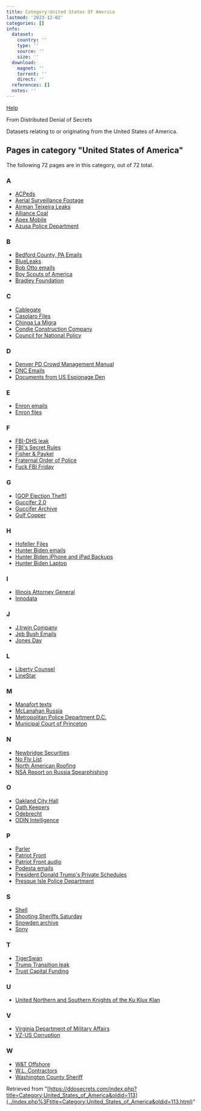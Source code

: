 ```yaml
---
title: Category:United States Of America
lastmod: '2023-12-02'
categories: []
info:
  dataset:
    country: ''
    type: ''
    source: ''
    size: ''
  download:
    magnet: ''
    torrent: ''
    direct: ''
  references: []
  notes: ''
---
```




[Help](https://www.mediawiki.org/wiki/Special:MyLanguage/Help:Categories)

From Distributed Denial of Secrets

Datasets relating to or originating from the United States of America.

## Pages in category "United States of America"

The following 72 pages are in this category, out of 72 total.

### A

- [ACPeds](ACPeds.html "ACPeds")
- [Aerial Surveillance
Footage](Aerial_Surveillance_Footage.html "Aerial Surveillance Footage")
- [Airman Teixeira
Leaks](Airman_Teixeira_Leaks.html "Airman Teixeira Leaks")
- [Alliance Coal](Alliance_Coal.html "Alliance Coal")
- [Apex Mobile](Apex_Mobile.html "Apex Mobile")
- [Azusa Police
Department](Azusa_Police_Department.html "Azusa Police Department")

### B

- [Bedford County, PA
Emails](Bedford_County,_PA_Emails.html "Bedford County, PA Emails")
- [BlueLeaks](BlueLeaks.html "BlueLeaks")
- [Bob Otto emails](Bob_Otto_emails.html "Bob Otto emails")
- [Boy Scouts of
America](Boy_Scouts_of_America.html "Boy Scouts of America")
- [Bradley Foundation](Bradley_Foundation.html "Bradley Foundation")

### C

- [Cablegate](Cablegate.html "Cablegate")
- [Casolaro Files](Casolaro_Files.html "Casolaro Files")
- [Chinga La Migra](Chinga_La_Migra.html "Chinga La Migra")
- [Condie Construction
Company](Condie_Construction_Company.html "Condie Construction Company")
- [Council for National
Policy](Council_for_National_Policy.html "Council for National Policy")

### D

- [Denver PD Crowd Management
Manual](Denver_PD_Crowd_Management_Manual.html "Denver PD Crowd Management Manual")
- [DNC Emails](DNC_Emails.html "DNC Emails")
- [Documents from US Espionage
Den](Documents_from_US_Espionage_Den.html "Documents from US Espionage Den")

### E

- [Enron emails](Enron_emails.html "Enron emails")
- [Enron files](Enron_files.html "Enron files")

### F

- [FBI-DHS leak](FBI-DHS_leak.html "FBI-DHS leak")
- [FBI's Secret Rules](FBI’s_Secret_Rules.html "FBI’s Secret Rules")
- [Fisher & Paykel](Fisher_&_Paykel.html "Fisher & Paykel")
- [Fraternal Order of
Police](Fraternal_Order_of_Police.html "Fraternal Order of Police")
- [Fuck FBI Friday](Fuck_FBI_Friday.html "Fuck FBI Friday")

### G

- [[GOP Election
Theft](GOP_Election_Theft.html "GOP Election Theft")]
- [Guccifer 2.0](Guccifer_2.0.html "Guccifer 2.0")
- [Guccifer Archive](Guccifer_Archive.html "Guccifer Archive")
- [Gulf Copper](Gulf_Copper.html "Gulf Copper")

### H

- [Hofeller Files](Hofeller_Files.html "Hofeller Files")
- [Hunter Biden
emails](Hunter_Biden_emails.html "Hunter Biden emails")
- [Hunter Biden iPhone and iPad
Backups](Hunter_Biden_iPhone_and_iPad_Backups.html "Hunter Biden iPhone and iPad Backups")
- [Hunter Biden
Laptop](Hunter_Biden_Laptop.html "Hunter Biden Laptop")

### I

- [Illinois Attorney
General](Illinois_Attorney_General.html "Illinois Attorney General")
- [Innodata](Innodata.html "Innodata")

### J

- [J.Irwin Company](J.Irwin_Company.html "J.Irwin Company")
- [Jeb Bush Emails](Jeb_Bush_Emails.html "Jeb Bush Emails")
- [Jones Day](Jones_Day.html "Jones Day")

### L

- [Liberty Counsel](Liberty_Counsel.html "Liberty Counsel")
- [LineStar](LineStar.html "LineStar")

### M

- [Manafort texts](Manafort_texts.html "Manafort texts")
- [McLanahan Russia](McLanahan_Russia.html "McLanahan Russia")
- [Metropolitan Police Department
D.C.](Metropolitan_Police_Department_D.C..html "Metropolitan Police Department D.C.")
- [Municipal Court of
Princeton](Municipal_Court_of_Princeton.html "Municipal Court of Princeton")

### N

- [Newbridge
Securities](Newbridge_Securities.html "Newbridge Securities")
- [No Fly List](No_Fly_List.html "No Fly List")
- [North American
Roofing](North_American_Roofing.html "North American Roofing")
- [NSA Report on Russia
Spearphishing](NSA_Report_on_Russia_Spearphishing.html "NSA Report on Russia Spearphishing")

### O

- [Oakland City Hall](Oakland_City_Hall.html "Oakland City Hall")
- [Oath Keepers](Oath_Keepers.html "Oath Keepers")
- [Odebrecht](Odebrecht.html "Odebrecht")
- [ODIN Intelligence](ODIN_Intelligence.html "ODIN Intelligence")

### P

- [Parler](Parler.html "Parler")
- [Patriot Front](Patriot_Front.html "Patriot Front")
- [Patriot Front
audio](Patriot_Front_audio.html "Patriot Front audio")
- [Podesta emails](Podesta_emails.html "Podesta emails")
- [President Donald Trump's Private
Schedules](President_Donald_Trump’s_Private_Schedules.html "President Donald Trump’s Private Schedules")
- [Presque Isle Police
Department](Presque_Isle_Police_Department.html "Presque Isle Police Department")

### S

- [Shell](Shell.html "Shell")
- [Shooting Sheriffs
Saturday](Shooting_Sheriffs_Saturday.html "Shooting Sheriffs Saturday")
- [Snowden archive](Snowden_archive.html "Snowden archive")
- [Sony](Sony.html "Sony")

### T

- [TigerSwan](TigerSwan.html "TigerSwan")
- [Trump Transition
leak](Trump_Transition_leak.html "Trump Transition leak")
- [Trust Capital
Funding](Trust_Capital_Funding.html "Trust Capital Funding")

### U

- [United Northern and Southern Knights of the Ku Klux
Klan](United_Northern_and_Southern_Knights_of_the_Ku_Klux_Klan.html "United Northern and Southern Knights of the Ku Klux Klan")

### V

- [Virginia Department of Military
Affairs](Virginia_Department_of_Military_Affairs.html "Virginia Department of Military Affairs")
- [VZ-US Corruption](VZ-US_Corruption.html "VZ-US Corruption")

### W

- [W&T Offshore](W&T_Offshore.html "W&T Offshore")
- [W.L. Contractors](W.L._Contractors.html "W.L. Contractors")
- [Washington County
Sheriff](Washington_County_Sheriff.html "Washington County Sheriff")

Retrieved from
"[https://ddosecrets.com/index.php?title=Category:United_States_of_America&oldid=113](../index.php%3Ftitle=Category:United_States_of_America&oldid=113.html)"

